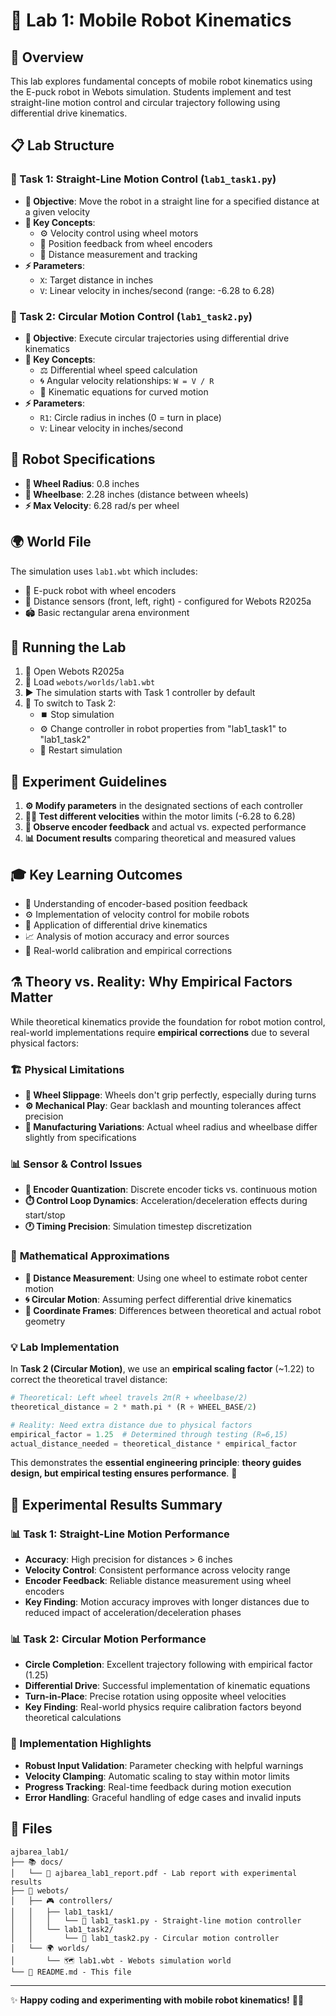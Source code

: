 # 🤖 Lab 1: Mobile Robot Kinematics

## 🎯 Overview

This lab explores fundamental concepts of mobile robot kinematics using the E-puck robot in Webots simulation. Students implement and test straight-line motion control and circular trajectory following using differential drive kinematics.

## 📋 Lab Structure

### 🚀 Task 1: Straight-Line Motion Control (`lab1_task1.py`)

- **🎯 Objective**: Move the robot in a straight line for a specified distance at a given velocity
- **🧠 Key Concepts**:
  - ⚙️ Velocity control using wheel motors
  - 📡 Position feedback from wheel encoders
  - 📏 Distance measurement and tracking
- **⚡ Parameters**:
  - `X`: Target distance in inches
  - `V`: Linear velocity in inches/second (range: -6.28 to 6.28)

### 🔄 Task 2: Circular Motion Control (`lab1_task2.py`)

- **🎯 Objective**: Execute circular trajectories using differential drive kinematics
- **🧠 Key Concepts**:
  - ⚖️ Differential wheel speed calculation
  - 🌀 Angular velocity relationships: `W = V / R`
  - 🧮 Kinematic equations for curved motion
- **⚡ Parameters**:
  - `R1`: Circle radius in inches (0 = turn in place)
  - `V`: Linear velocity in inches/second

## 🔧 Robot Specifications

- **🛞 Wheel Radius**: 0.8 inches
- **📐 Wheelbase**: 2.28 inches (distance between wheels)
- **⚡ Max Velocity**: 6.28 rad/s per wheel

## 🌍 World File

The simulation uses `lab1.wbt` which includes:

- 🤖 E-puck robot with wheel encoders
- 📶 Distance sensors (front, left, right) - configured for Webots R2025a
- 🏟️ Basic rectangular arena environment

## 🚀 Running the Lab

1. 🔧 Open Webots R2025a
2. 📂 Load `webots/worlds/lab1.wbt`
3. ▶️ The simulation starts with Task 1 controller by default
4. 🔄 To switch to Task 2:
   - ⏹️ Stop simulation
   - ⚙️ Change controller in robot properties from "lab1_task1" to "lab1_task2"
   - 🔄 Restart simulation

## 🧪 Experiment Guidelines

1. **⚙️ Modify parameters** in the designated sections of each controller
2. **🏃‍♂️ Test different velocities** within the motor limits (-6.28 to 6.28)
3. **👀 Observe encoder feedback** and actual vs. expected performance
4. **📊 Document results** comparing theoretical and measured values

## 🎓 Key Learning Outcomes

- 📡 Understanding of encoder-based position feedback
- ⚙️ Implementation of velocity control for mobile robots
- 🧮 Application of differential drive kinematics
- 📈 Analysis of motion accuracy and error sources
- 🔧 Real-world calibration and empirical corrections

## ⚗️ Theory vs. Reality: Why Empirical Factors Matter

While theoretical kinematics provide the foundation for robot motion control, real-world implementations require **empirical corrections** due to several physical factors:

### 🏗️ **Physical Limitations**

- **🛞 Wheel Slippage**: Wheels don't grip perfectly, especially during turns
- **⚙️ Mechanical Play**: Gear backlash and mounting tolerances affect precision
- **🔧 Manufacturing Variations**: Actual wheel radius and wheelbase differ slightly from specifications

### 📊 **Sensor & Control Issues**

- **📡 Encoder Quantization**: Discrete encoder ticks vs. continuous motion
- **⏱️ Control Loop Dynamics**: Acceleration/deceleration effects during start/stop
- **🕐 Timing Precision**: Simulation timestep discretization

### 🧮 **Mathematical Approximations**

- **📏 Distance Measurement**: Using one wheel to estimate robot center motion
- **🌀 Circular Motion**: Assuming perfect differential drive kinematics
- **📐 Coordinate Frames**: Differences between theoretical and actual robot geometry

### 💡 **Lab Implementation**

In **Task 2 (Circular Motion)**, we use an **empirical scaling factor** (~1.22) to correct the theoretical travel distance:

```python
# Theoretical: Left wheel travels 2π(R + wheelbase/2)
theoretical_distance = 2 * math.pi * (R + WHEEL_BASE/2)

# Reality: Need extra distance due to physical factors
empirical_factor = 1.25  # Determined through testing (R=6,15)
actual_distance_needed = theoretical_distance * empirical_factor
```

This demonstrates the **essential engineering principle**: **theory guides design, but empirical testing ensures performance**. 🎯

## 🧪 Experimental Results Summary

### 📊 Task 1: Straight-Line Motion Performance
- **Accuracy**: High precision for distances > 6 inches
- **Velocity Control**: Consistent performance across velocity range
- **Encoder Feedback**: Reliable distance measurement using wheel encoders
- **Key Finding**: Motion accuracy improves with longer distances due to reduced impact of acceleration/deceleration phases

### 📊 Task 2: Circular Motion Performance  
- **Circle Completion**: Excellent trajectory following with empirical factor (1.25)
- **Differential Drive**: Successful implementation of kinematic equations
- **Turn-in-Place**: Precise rotation using opposite wheel velocities
- **Key Finding**: Real-world physics require calibration factors beyond theoretical calculations

### 🔧 Implementation Highlights
- **Robust Input Validation**: Parameter checking with helpful warnings
- **Velocity Clamping**: Automatic scaling to stay within motor limits
- **Progress Tracking**: Real-time feedback during motion execution
- **Error Handling**: Graceful handling of edge cases and invalid inputs

## 📁 Files

```text
ajbarea_lab1/
├── 📚 docs/
│   └── 📄 ajbarea_lab1_report.pdf - Lab report with experimental results
├── 🤖 webots/
│   ├── 🎮 controllers/
│   │   ├── lab1_task1/
│   │   │   └── 🐍 lab1_task1.py - Straight-line motion controller
│   │   └── lab1_task2/
│   │       └── 🐍 lab1_task2.py - Circular motion controller
│   └── 🌍 worlds/
│       └── 🗺️ lab1.wbt - Webots simulation world
└── 📖 README.md - This file
```

---

✨ **Happy coding and experimenting with mobile robot kinematics!** 🤖✨
